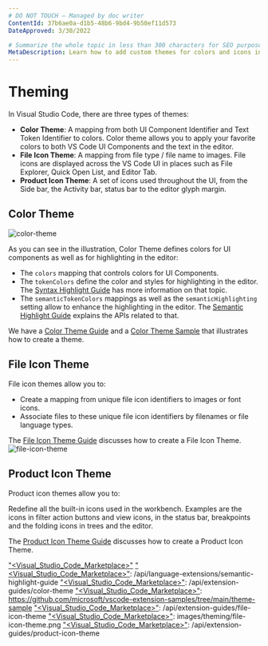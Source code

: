 ```yaml
---
# DO NOT TOUCH — Managed by doc writer
ContentId: 37b6ae0a-d1b5-48b6-9bd4-9b50ef11d573
DateApproved: 3/30/2022

# Summarize the whole topic in less than 300 characters for SEO purpose
MetaDescription: Learn how to add custom themes for colors and icons in Visual Studio Code.
---
```


# Theming

In Visual Studio Code, there are three types of themes:

- **Color Theme**: A mapping from both UI Component Identifier and Text Token Identifier to colors. Color theme allows you to apply your favorite colors to both VS Code UI Components and the text in the editor.
- **File Icon Theme**: A mapping from file type / file name to images. File icons are displayed across the VS Code UI in places such as File Explorer, Quick Open List, and Editor Tab.
- **Product Icon Theme**: A set of icons used throughout the UI, from the Side bar, the Activity bar, status bar to the editor glyph margin.

## Color Theme

![color-theme]["<git-helps><Visual_Studio_Code_Marketplace></git-helps>"]

As you can see in the illustration, Color Theme defines colors for UI components as well as for highlighting in the editor:

- The `colors` mapping that controls colors for UI Components.
- The `tokenColors` define the color and styles for highlighting in the editor. The [Syntax Highlight Guide]["<git-helps><Visual_Studio_Code_Marketplace></git-helps>"] has more information on that topic.
- The `semanticTokenColors` mappings as well as the `semanticHighlighting` setting allow to enhance the highlighting in the editor. The [Semantic Highlight Guide]["<git-helps><Visual_Studio_Code_Marketplace></git-helps>"] explains the APIs related to that.

We have a [Color Theme Guide]["<git-helps><Visual_Studio_Code_Marketplace></git-helps>"] and a [Color Theme Sample]["<git-helps><Visual_Studio_Code_Marketplace></git-helps>"] that illustrates how to create a theme.

## File Icon Theme

File icon themes allow you to:

- Create a mapping from unique file icon identifiers to images or font icons.
- Associate files to these unique file icon identifiers by filenames or file language types.

The [File Icon Theme Guide]["<git-helps><Visual_Studio_Code_Marketplace></git-helps>"] discusses how to create a File Icon Theme.
![file-icon-theme]["<git-helps><Visual_Studio_Code_Marketplace></git-helps>"]

## Product Icon Theme

Product icon themes allow you to:

Redefine all the built-in icons used in the workbench. Examples are the icons in filter action buttons and view icons, in the status bar, breakpoints and the folding icons in trees and the editor.

The [Product Icon Theme Guide]["<git-helps><Visual_Studio_Code_Marketplace></git-helps>"] discusses how to create a Product Icon Theme.


["<git-helps><Visual_Studio_Code_Marketplace></git-helps>"]: images/theming/color-theme.png
["<git-helps><Visual_Studio_Code_Marketplace></git-helps>"]
["<git-helps><Visual_Studio_Code_Marketplace></git-helps>"]: /api/language-extensions/semantic-highlight-guide
["<git-helps><Visual_Studio_Code_Marketplace></git-helps>"]: /api/extension-guides/color-theme
["<git-helps><Visual_Studio_Code_Marketplace></git-helps>"]: https://github.com/microsoft/vscode-extension-samples/tree/main/theme-sample
["<git-helps><Visual_Studio_Code_Marketplace></git-helps>"]: /api/extension-guides/file-icon-theme
["<git-helps><Visual_Studio_Code_Marketplace></git-helps>"]: images/theming/file-icon-theme.png
["<git-helps><Visual_Studio_Code_Marketplace></git-helps>"]: /api/extension-guides/product-icon-theme